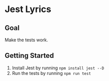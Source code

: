 # Jest Lyrics

## Goal

Make the tests work.

## Getting Started

1. Install Jest by running `npm install jest --D`
2. Run the tests by running `npm run test`
